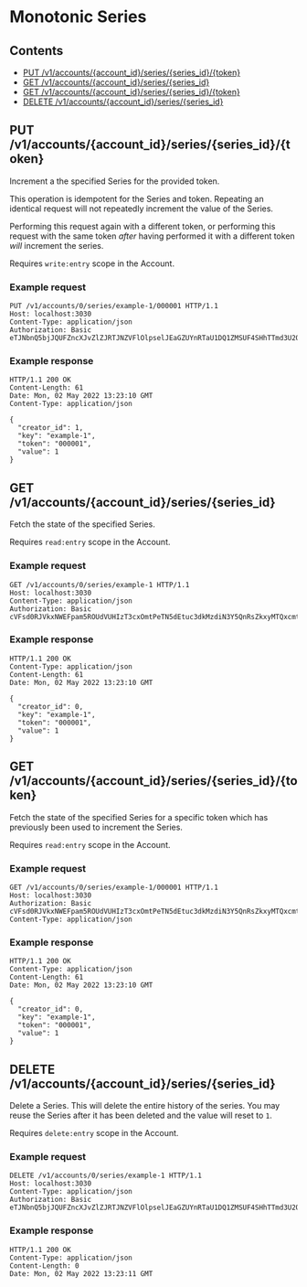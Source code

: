 # Monotonic Series

## Contents

* [PUT /v1/accounts/{account_id}/series/{series_id}/{token}](#put-v1accountsaccount_idseriesseries_idtoken)
* [GET /v1/accounts/{account_id}/series/{series_id}](#get-v1accountsaccount_idseriesseries_id)
* [GET /v1/accounts/{account_id}/series/{series_id}/{token}](#get-v1accountsaccount_idseriesseries_idtoken)
* [DELETE /v1/accounts/{account_id}/series/{series_id}](#delete-v1accountsaccount_idseriesseries_id)

## PUT /v1/accounts/{account_id}/series/{series_id}/{token}

Increment a the specified Series for the provided token.

This operation is idempotent for the Series and token. Repeating
an identical request will not repeatedly increment the value of the
Series.

Performing this request again with a different token, or performing
this request with the same token _after_ having performed it with a
different token _will_ increment the series.

Requires `write:entry` scope in the Account.

### Example request

```http
PUT /v1/accounts/0/series/example-1/000001 HTTP/1.1
Host: localhost:3030
Content-Type: application/json
Authorization: Basic eTJNbnQ5bjJQUFZncXJvZlZJRTJNZVFlOlpselJEaGZUYnRTaU1DQ1ZMSUF4SHhTTmd3U2Q1YVp6NkJLTk5RMzc1eGFIWEV5Q0cxN0NBTDc5ZUtlbnJTajU3UTk4elVwR2J5M0R3TVFySGdyZkxUaEthek1kem9QOUdsWXdGcFJiTE1rVG1hMFJoTW9VY1JoV2ZYa3dLUktW

```

### Example response

```http
HTTP/1.1 200 OK
Content-Length: 61
Date: Mon, 02 May 2022 13:23:10 GMT
Content-Type: application/json

{
  "creator_id": 1,
  "key": "example-1",
  "token": "000001",
  "value": 1
}
```


## GET /v1/accounts/{account_id}/series/{series_id}

Fetch the state of the specified Series.

Requires `read:entry` scope in the Account.

### Example request

```http
GET /v1/accounts/0/series/example-1 HTTP/1.1
Host: localhost:3030
Content-Type: application/json
Authorization: Basic cVFsd0RJVkxNWEFpam5ROUdVUHIzT3cxOmtPeTN5dEtuc3dkMzdiN3Y5QnRsZkxyMTQxcmtXbjFWT0tjZWVoWUdHV3FpRXZsYlpqZm1PQnllaFMzOUFxNnpteFlYeWhaNEJHVW1FSmh4YTYyQ1JDV3BDWVdJenhpN1ZGZFZrcjBOVGZKMVlWQmN4YlpHdG5XQXl1ZVAxNUt4

```

### Example response

```http
HTTP/1.1 200 OK
Content-Type: application/json
Content-Length: 61
Date: Mon, 02 May 2022 13:23:10 GMT

{
  "creator_id": 0,
  "key": "example-1",
  "token": "000001",
  "value": 1
}
```


## GET /v1/accounts/{account_id}/series/{series_id}/{token}

Fetch the state of the specified Series for a specific token
which has previously been used to increment the Series.

Requires `read:entry` scope in the Account.

### Example request

```http
GET /v1/accounts/0/series/example-1/000001 HTTP/1.1
Host: localhost:3030
Authorization: Basic cVFsd0RJVkxNWEFpam5ROUdVUHIzT3cxOmtPeTN5dEtuc3dkMzdiN3Y5QnRsZkxyMTQxcmtXbjFWT0tjZWVoWUdHV3FpRXZsYlpqZm1PQnllaFMzOUFxNnpteFlYeWhaNEJHVW1FSmh4YTYyQ1JDV3BDWVdJenhpN1ZGZFZrcjBOVGZKMVlWQmN4YlpHdG5XQXl1ZVAxNUt4
Content-Type: application/json

```

### Example response

```http
HTTP/1.1 200 OK
Content-Type: application/json
Content-Length: 61
Date: Mon, 02 May 2022 13:23:10 GMT

{
  "creator_id": 0,
  "key": "example-1",
  "token": "000001",
  "value": 1
}
```


## DELETE /v1/accounts/{account_id}/series/{series_id}

Delete a Series. This will delete the entire history of the
series. You may reuse the Series after it has been deleted and
the value will reset to `1`.

Requires `delete:entry` scope in the Account.

### Example request

```http
DELETE /v1/accounts/0/series/example-1 HTTP/1.1
Host: localhost:3030
Content-Type: application/json
Authorization: Basic eTJNbnQ5bjJQUFZncXJvZlZJRTJNZVFlOlpselJEaGZUYnRTaU1DQ1ZMSUF4SHhTTmd3U2Q1YVp6NkJLTk5RMzc1eGFIWEV5Q0cxN0NBTDc5ZUtlbnJTajU3UTk4elVwR2J5M0R3TVFySGdyZkxUaEthek1kem9QOUdsWXdGcFJiTE1rVG1hMFJoTW9VY1JoV2ZYa3dLUktW

```

### Example response

```http
HTTP/1.1 200 OK
Content-Type: application/json
Content-Length: 0
Date: Mon, 02 May 2022 13:23:11 GMT


```


